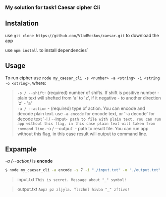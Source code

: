 ### My solution for task1 Caesar cipher Cli

## Instalation

use `git clone https://github.com/VladMoskov/caesar.git` to download the app

use `npm install` to install dependencies` 



## Usage

To run cipher use `node my_caesar_cli -s <number> -a <string> -i <string -o <string>`, 
where: 
  >`-s / --shift`- (required)  number of shifts. If shift is positive number - plain text will shefted from 'a' to 'z', if it negative - to another direction 'z' - 'a'  
  >`-a / --action` - (required)  type of action. You can encode and decode plain text. use `-a encode` for encode text, or '-a decode' for decode text
  >'-i / --input` - path to file with plain text. You can run app without this flag, in this case plain text will taken from command line.
  >`-o / --output` - path to result file. You can run app without this flag, in this case result will output to command line.
  
  
  
## Expample

_-a (--action)_ is **encode**

```bash
$ node my_caesar_cli -a encode -s 7 -i "./input.txt" -o "./output.txt"
```
> input.txt
> `This is secret. Message about "_" symbol!`

> output.txt
> `Aopz pz zljyla. Tlzzhnl hivba "_" zftivs!`

